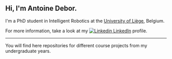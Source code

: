 Hi, I'm Antoine Debor. 
---
I'm a PhD student in Intelligent Robotics at the [University of Liège](https://www.uliege.be/cms/c_8699436/fr/uliege), Belgium.

For more information, take a look at my [![Linkedin](https://i.stack.imgur.com/gVE0j.png) LinkedIn](www.linkedin.com/in/antoine-debor-444357219) profile.

---
You will find here repositories for different course projects from my undergraduate years.

